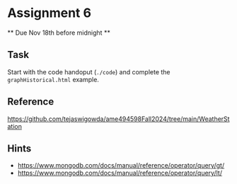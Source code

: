# Assignment 6

** Due Nov 18th before midnight **

## Task

Start with the code handoput (`./code`) and complete the `graphHistorical.html` example.

## Reference

https://github.com/tejaswigowda/ame494598Fall2024/tree/main/WeatherStation

## Hints
- https://www.mongodb.com/docs/manual/reference/operator/query/gt/
- https://www.mongodb.com/docs/manual/reference/operator/query/lt/


